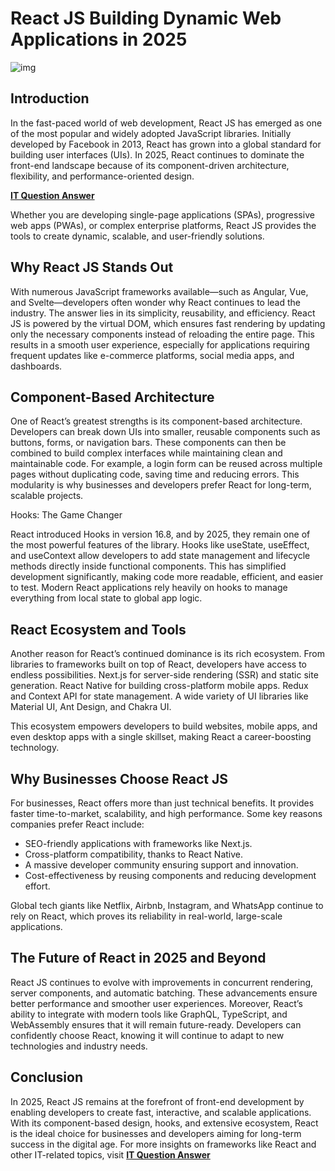 # React JS Building Dynamic Web Applications in 2025

![img](https://factbites.com/wp-content/uploads/2024/11/image1.jpg)

## Introduction

In the fast-paced world of web development, React JS has emerged as one of the most popular and widely adopted JavaScript libraries. Initially developed by Facebook in 2013, React has grown into a global standard for building user interfaces (UIs). In 2025, React continues to dominate the front-end landscape because of its component-driven architecture, flexibility, and performance-oriented design.

[**IT Question Answer**](https://itquestionanswer.com/)

Whether you are developing single-page applications (SPAs), progressive web apps (PWAs), or complex enterprise platforms, React JS provides the tools to create dynamic, scalable, and user-friendly solutions.

## Why React JS Stands Out

With numerous JavaScript frameworks available—such as Angular, Vue, and Svelte—developers often wonder why React continues to lead the industry. The answer lies in its simplicity, reusability, and efficiency.
React JS is powered by the virtual DOM, which ensures fast rendering by updating only the necessary components instead of reloading the entire page. This results in a smooth user experience, especially for applications requiring frequent updates like e-commerce platforms, social media apps, and dashboards.

## Component-Based Architecture

One of React’s greatest strengths is its component-based architecture. Developers can break down UIs into smaller, reusable components such as buttons, forms, or navigation bars. These components can then be combined to build complex interfaces while maintaining clean and maintainable code.
For example, a login form can be reused across multiple pages without duplicating code, saving time and reducing errors. This modularity is why businesses and developers prefer React for long-term, scalable projects.

Hooks: The Game Changer

React introduced Hooks in version 16.8, and by 2025, they remain one of the most powerful features of the library. Hooks like useState, useEffect, and useContext allow developers to add state management and lifecycle methods directly inside functional components.
This has simplified development significantly, making code more readable, efficient, and easier to test. Modern React applications rely heavily on hooks to manage everything from local state to global app logic.

## React Ecosystem and Tools

Another reason for React’s continued dominance is its rich ecosystem. From libraries to frameworks built on top of React, developers have access to endless possibilities.
Next.js for server-side rendering (SSR) and static site generation.
React Native for building cross-platform mobile apps.
Redux and Context API for state management.
A wide variety of UI libraries like Material UI, Ant Design, and Chakra UI.

This ecosystem empowers developers to build websites, mobile apps, and even desktop apps with a single skillset, making React a career-boosting technology.

## Why Businesses Choose React JS

For businesses, React offers more than just technical benefits. It provides faster time-to-market, scalability, and high performance. Some key reasons companies prefer React include:

* SEO-friendly applications with frameworks like Next.js.
* Cross-platform compatibility, thanks to React Native.
* A massive developer community ensuring support and innovation.
* Cost-effectiveness by reusing components and reducing development effort.

Global tech giants like Netflix, Airbnb, Instagram, and WhatsApp continue to rely on React, which proves its reliability in real-world, large-scale applications.

## The Future of React in 2025 and Beyond

React JS continues to evolve with improvements in concurrent rendering, server components, and automatic batching. These advancements ensure better performance and smoother user experiences.
Moreover, React’s ability to integrate with modern tools like GraphQL, TypeScript, and WebAssembly ensures that it will remain future-ready. Developers can confidently choose React, knowing it will continue to adapt to new technologies and industry needs.

## Conclusion

In 2025, React JS remains at the forefront of front-end development by enabling developers to create fast, interactive, and scalable applications. With its component-based design, hooks, and extensive ecosystem, React is the ideal choice for businesses and developers aiming for long-term success in the digital age.
For more insights on frameworks like React and other IT-related topics, visit [**IT Question Answer**](https://itquestionanswer.com/)
